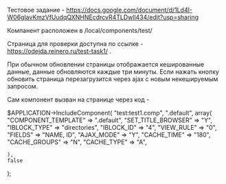 Тестовое задание - https://docs.google.com/document/d/1Ld4I-W06glavKmzVfUudqQXNHNEcdrcvR4TLDwll434/edit?usp=sharing 

Компанент расположен в /local/components/test/

Страница для проверки доступна по ссылке - https://odejda.reinero.ru/test-task1/ .

При обычном обновлении страницы отображается кешированные данные, данные обновляются каждые три минуты. 
Если нажать кнопку обновить страница перезагрузится через ajax с новым некешируемым запросом.

Сам компонент вызван на странице через код - 

$APPLICATION->IncludeComponent(
	"test:test1.comp",
	".default",
	array(
		"COMPONENT_TEMPLATE" => ".default",
		"SET_TITLE_BROWSER" => "Y",
		"IBLOCK_TYPE" => "directories",
		"IBLOCK_ID" => "4",
		"VIEW_RULE" => "0",
		"FIELDS" => "NAME, ID",
		"AJAX_MODE" => "Y",
		"CACHE_TIME" => "180",
		"CACHE_GROUPS" => "N",
		"CACHE_TYPE" => "A",
		
	),
	false
);
